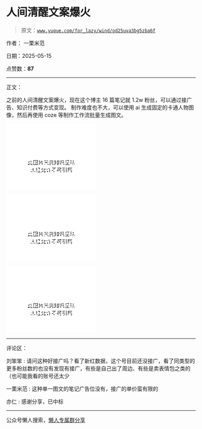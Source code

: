 # 人间清醒文案爆火

> 原文：[`www.yuque.com/for_lazy/wind/od25uva3bg5zba6f`](https://www.yuque.com/for_lazy/wind/od25uva3bg5zba6f)

作者： 一栗米范

日期：2025-05-15

点赞数：**87**

* * *

正文：

之前的人间清醒文案爆火，现在这个博主 16 篇笔记就 1.2w 粉丝，可以通过接广告、知识付费等方式变现。
制作难度也不大，可以使用 ai 生成固定的卡通人物图像，然后再使用 coze 等制作工作流批量生成图文。

![](img/7f5a3bba33823208756e46d309406695.png "None")

![](img/c9cc706da597972570906b1a8be2d82b.png "None")

![](img/616f5f7e0d301c0a7d6874fff6dfccae.png "None")

* * *

评论区：

刘笨笨 : 请问这种好接广吗？看了新红数据，这个号目前还没接广，看了同类型的更多粉丝数的也没有发现有接广，有些是自己出了周边、有些是卖表情包之类的（也可能我看的账号还太少

一栗米范 : 这种单一图文的笔记广告位没有，接广的单价蛮有限的

亦仁 : 感谢分享，已中标

* * *

公众号懒人搜索，[懒人专属群分享](https://lazybook.fun/#/blog/group)